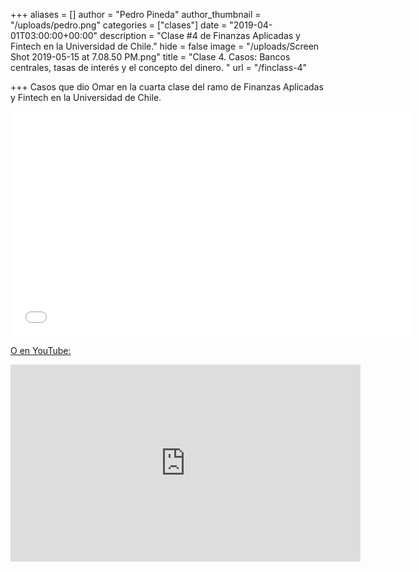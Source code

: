 +++
aliases = []
author = "Pedro Pineda"
author_thumbnail = "/uploads/pedro.png"
categories = ["clases"]
date = "2019-04-01T03:00:00+00:00"
description = "Clase #4 de Finanzas Aplicadas y Fintech en la Universidad de Chile."
hide = false
image = "/uploads/Screen Shot 2019-05-15 at 7.08.50 PM.png"
title = "Clase 4. Casos: Bancos centrales, tasas de interés y el concepto del dinero. "
url = "/finclass-4"

+++
Casos que dio Omar en la cuarta clase del ramo de Finanzas Aplicadas y Fintech en la Universidad de Chile.

<div style="text-align:center"> <iframe src="[https://player.vimeo.com/video/347830987](https://player.vimeo.com/video/347830987 "https://player.vimeo.com/video/347830987")" width="640" height="360" frameborder="0" allow="autoplay; fullscreen" allowfullscreen></iframe> <p><a href="[https://vimeo.com/334829791](https://vimeo.com/334829791 "https://vimeo.com/334829791")"></p></div>

O en YouTube:

<div style="text-align:center">  
<iframe width="560" height="315" src="https://www.youtube.com/embed/7hX1APChz2Y" frameborder="0" allow="accelerometer; autoplay; encrypted-media; gyroscope; picture-in-picture" allowfullscreen></iframe>
</div>